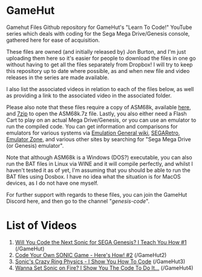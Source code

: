 # GameHut
Gamehut Files
Github repository for GameHut's "Learn To Code!" YouTube series which deals with coding for the Sega Mega Drive/Genesis console, gathered here for ease of acquisition.

These files are owned (and initially released by) Jon Burton, and I'm just uploading them here so it's easier for people to download the files in one go without having to get all the files separately from Dropbox! I will try to keep this repository up to date where possible, as and when new file and video releases in the series are made available.

I also list the associated videos in relation to each of the files below, as well as providing a link to the associated video in the associated folder.

Please also note that these files require a copy of ASM68k, available <a href="http://info.sonicretro.org/File:ASM68k.7z">here</a>, and <a href="http://www.7-zip.org">7zip</a> to open the ASM68k.7z file. Lastly, you also either need a Flash Cart to play on an actual Mega Drive/Genesis, or you can use an emulator to run the compiled code. You can get information and comparisons for emulators for various systems via <a href="http://emulation.gametechwiki.com/index.php/Sega_Genesis_emulators">Emulation General wiki</a>, <a href="https://segaretro.org/Comparison_of_Sega_Mega_Drive_emulators">SEGARetro</a>, <a href="http://www.emulator-zone.com/doc.php/genesis/">Emulator Zone</a>, and various other sites by searching for "Sega Mega Drive (or Genesis) emulator".

Note that although ASM68k is a Windows (DOS?) executable, you can also run the BAT files in Linux via WINE and it will compile perfectly, and whilst I haven't tested it as of yet, I'm assuming that you should be able to run the BAT files using Dosbox. I have no idea what the situation is for MacOS devices, as I do not have one myself.

For further support with regards to these files, you can join the GameHut Discord here, and then go to the channel "<em>genesis-code</em>".

# List of Videos
<ol type="1">
<li><a href="https://www.youtube.com/watch?v=PSYhSmXBgIw">Will You Code the Next Sonic for SEGA Genesis? I Teach You How #1</a> (/GameHut)</li>
<li><a href="https://www.youtube.com/watch?v=tdjVfl_YWd8">Code Your Own SONIC Game - Here's How! #2</a> (/GameHut2)</li>
<li><a href="https://www.youtube.com/watch?v=xVioUL1QBeM">Sonic's Crazy Ring Physics - I Show You How To Code</a> (/GameHut3)</li>
<li><a href="https://www.youtube.com/watch?v=rnCPBcSRt7Y">Wanna Set Sonic on Fire? I Show You The Code To Do It...</a> (/GameHut4)</li>
</ol>
